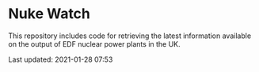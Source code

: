 # Nuke Watch

This repository includes code for retrieving the latest information available on the output of EDF nuclear power plants in the UK.

Last updated: 2021-01-28 07:53